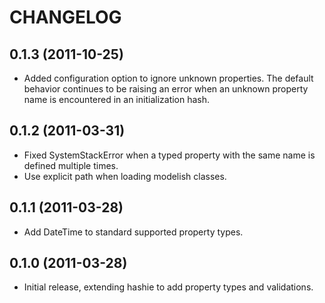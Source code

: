 # CHANGELOG

## 0.1.3 (2011-10-25)

* Added configuration option to ignore unknown properties. The default behavior continues
  to be raising an error when an unknown property name is encountered in an initialization
  hash.

## 0.1.2 (2011-03-31)

* Fixed SystemStackError when a typed property with the same name is defined multiple times.
* Use explicit path when loading modelish classes.

## 0.1.1 (2011-03-28)

* Add DateTime to standard supported property types.

## 0.1.0 (2011-03-28)

* Initial release, extending hashie to add property types and validations.
